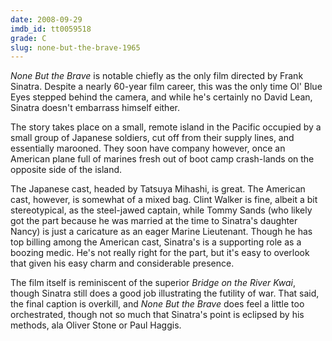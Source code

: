```yaml
---
date: 2008-09-29
imdb_id: tt0059518
grade: C
slug: none-but-the-brave-1965
---
```


_None But the Brave_ is notable chiefly as the only film directed by Frank Sinatra. Despite a nearly 60-year film career, this was the only time Ol' Blue Eyes stepped behind the camera, and while he's certainly no David Lean, Sinatra doesn't embarrass himself either.

The story takes place on a small, remote island in the Pacific occupied by a small group of Japanese soldiers, cut off from their supply lines, and essentially marooned. They soon have company however, once an American plane full of marines fresh out of boot camp crash-lands on the opposite side of the island.

The Japanese cast, headed by Tatsuya Mihashi, is great. The American cast, however, is somewhat of a mixed bag. Clint Walker is fine, albeit a bit stereotypical, as the steel-jawed captain, while Tommy Sands (who likely got the part because he was married at the time to Sinatra's daughter Nancy) is just a caricature as an eager Marine Lieutenant. Though he has top billing among the American cast, Sinatra's is a supporting role as a boozing medic. He's not really right for the part, but it's easy to overlook that given his easy charm and considerable presence.

The film itself is reminiscent of the superior <span data-imdb-id="tt0050212">_Bridge on the River Kwai_</span>, though Sinatra still does a good job illustrating the futility of war. That said, the final caption is overkill, and _None But the Brave_ does feel a little too orchestrated, though not so much that Sinatra's point is eclipsed by his methods, ala Oliver Stone or Paul Haggis.
